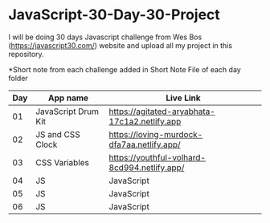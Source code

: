 # JavaScript-30-Day-30-Project
I will be doing 30 days Javascript challenge from Wes Bos (https://javascript30.com/) website and upload all my project in this repository.

*Short note from each challenge added in Short Note File of each day folder

Day | App name | Live Link
------------ | ------------- | -------------
01 | JavaScript Drum Kit | https://agitated-aryabhata-17c1a2.netlify.app
02 | JS and CSS Clock | https://loving-murdock-dfa7aa.netlify.app/
03 | CSS Variables | https://youthful-volhard-8cd994.netlify.app/
04 | JS | JavaScript
05 | JS | JavaScript
06 | JS | JavaScript
